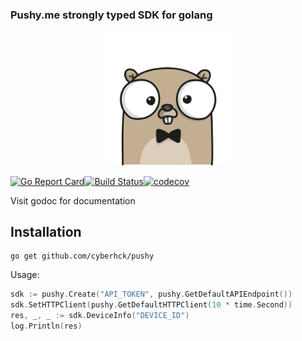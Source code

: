 ### Pushy.me strongly typed SDK for golang
<p align="center"><img src="./.github/gopher.png" width="200" /></p>

[![Go Report Card](https://goreportcard.com/badge/github.com/cyberhck/pushy)](https://goreportcard.com/report/github.com/cyberhck/pushy)[![Build Status](https://travis-ci.org/cyberhck/pushy.svg?branch=master)](https://travis-ci.org/cyberhck/pushy)[![codecov](https://codecov.io/gh/cyberhck/pushy/branch/master/graph/badge.svg)](https://codecov.io/gh/cyberhck/pushy)

Visit godoc for documentation

## Installation
```
go get github.com/cyberhck/pushy
```

Usage:
```go
sdk := pushy.Create("API_TOKEN", pushy.GetDefaultAPIEndpoint())
sdk.SetHTTPClient(pushy.GetDefaultHTTPClient(10 * time.Second))
res, _, _ := sdk.DeviceInfo("DEVICE_ID")
log.Println(res)
```
